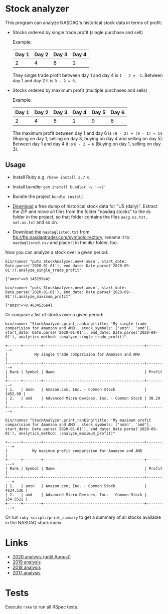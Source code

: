 # Stock analyzer

This program can analyze NASDAQ's historical stock data in terms of profit:

* Stocks ordered by single trade profit (single purchase and sell)

  Example:

  | Day 1 | Day 2 | Day 3 | Day 4 |
  |-------|-------|-------|-------|
  | 2     | 4     | 8     | 1     |

  They single trade profit between day 1 and day 4 is `1 - 2 = -1`.
  Between day 1 and day 2 it is `8 - 2 = 6`.

* Stocks ordered by maximum profit (multiple purchases and sells)

  Example:

  | Day 1 | Day 2 | Day 3 | Day 4 | Day 5 | Day 6 |
  |-------|-------|-------|-------|-------|-------|
  | 2     | 4     | 8     | 1     | 9     | 8     |

  The maximum profit between day 1 and day 6 is `(8 - 2) + (9 - 1) = 14` (Buying on day 1, selling on day 3, buying on day 4 and selling on day 5).
  Between day 1 and day 4 it is `8 - 2 = 6` (Buying on day 1, selling on day 3).

## Usage

* Install Ruby e.g. `rbenv install 2.7.0`
* Install bundler `gem install bundler -v '~>2'`
* Bundle the project `bundle install`

* [Download](https://stooq.com/db/h/) a free dump of historical stock data for "US (daily)". Extract the ZIP and move all files
  from the folder "nasdaq stocks" to the `db` folder in the project, so that folder contains the files `aacg.us.txt`, `aal.us.txt` and so on.
* Download the `nasdaqlisted.txt` from ftp://ftp.nasdaqtrader.com/symboldirectory, rename it to `nasdaqlisted.csv` and
  place it in the `db/` folder, too.

Now you can analyze a stock over a given period:

```
bin/runner "puts StockAnalyzer.new('amzn', start_date: Date.parse('2020-01-01'), end_date: Date.parse('2020-09-01')).analyze_single_trade_profit"

{"amzn"=>0.145299e4}
```

```
bin/runner "puts StockAnalyzer.new('amzn', start_date: Date.parse('2020-01-01'), end_date: Date.parse('2020-09-01')).analyze_maximum_profit"

{"amzn"=>0.4634536e4}
```

Or compare a list of stocks over a given period:

```
bin/runner "StockAnalyzer.print_ranking(title: 'My single trade comparision for Amamzon and AMD', stock_symbols: ['amzn', 'amd'], start_date: Date.parse('2020-01-01'), end_date: Date.parse('2020-09-01'), analytics_method: :analyze_single_trade_profit)"

+------+--------+---------------------------------------------+---------+
|            My single trade comparision for Amamzon and AMD            |
+------+--------+---------------------------------------------+---------+
| Rank | Symbol | Name                                        | Profit  |
+------+--------+---------------------------------------------+---------+
| 1.   | amzn   | Amazon.com, Inc. - Common Stock             | 1452.99 |
| 2.   | amd    | Advanced Micro Devices, Inc. - Common Stock | 38.29   |
+------+--------+---------------------------------------------+---------+
```

```
bin/runner "StockAnalyzer.print_ranking(title: 'My maximum profit comparision for Amamzon and AMD', stock_symbols: ['amzn', 'amd'], start_date: Date.parse('2020-01-01'), end_date: Date.parse('2020-09-01'), analytics_method: :analyze_maximum_profit)"

+------+--------+---------------------------------------------+----------+
|           My maximum profit comparision for Amamzon and AMD            |
+------+--------+---------------------------------------------+----------+
| Rank | Symbol | Name                                        | Profit   |
+------+--------+---------------------------------------------+----------+
| 1.   | amzn   | Amazon.com, Inc. - Common Stock             | 4634.536 |
| 2.   | amd    | Advanced Micro Devices, Inc. - Common Stock | 154.5521 |
+------+--------+---------------------------------------------+----------+
```

Or run `ruby scripts/print_summary` to get a summary of all stocks available in the NASDAQ stock index.

# Links

* [2020 analysis (until August)](analysis/2020.md)
* [2019 analysis](analysis/2019.md)
* [2018 analysis](analysis/2018.md)
* [2017 analysis](analysis/2017.md)

# Tests

Execute `rake` to run all RSpec tests.
